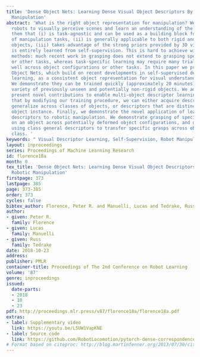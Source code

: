 ```yaml
---
title: 'Dense Object Nets: Learning Dense Visual Object Descriptors By and For Robotic
  Manipulation'
abstract: 'What is the right object representation for manipulation? We would like
  robots to visually perceive scenes and learn an understanding of the objects in
  them that (i) is task-agnostic and can be used as a building block for a variety
  of manipulation tasks, (ii) is generally applicable to both rigid and non-rigid
  objects, (iii) takes advantage of the strong priors provided by 3D vision, and (iv)
  is entirely learned from self-supervision. This is hard to achieve with previous
  methods: much recent work in grasping does not extend to grasping specific objects
  or other tasks, whereas task-specific learning may require many trials to generalize
  well across object configurations or other tasks. In this paper we present Dense
  Object Nets, which build on recent developments in self-supervised dense descriptor
  learning, as a consistent object representation for visual understanding and manipulation.
  We demonstrate they can be trained quickly (approximately 20 minutes) for a wide
  variety of previously unseen and potentially non-rigid objects. We additionally
  present novel contributions to enable multi-object descriptor learning, and show
  that by modifying our training procedure, we can either acquire descriptors which
  generalize across classes of objects, or descriptors that are distinct for each
  object instance. Finally, we demonstrate the novel application of learned dense
  descriptors to robotic manipulation. We demonstrate grasping of specific points
  on an object across potentially deformed object configurations, and demonstrate
  using class general descriptors to transfer specific grasps across objects in a
  class. '
keywords: " Visual Descriptor Learning, Self-Supervision, Robot Manipulation"
layout: inproceedings
series: Proceedings of Machine Learning Research
id: florence18a
month: 0
tex_title: 'Dense Object Nets: Learning Dense Visual Object Descriptors By and For
  Robotic Manipulation'
firstpage: 373
lastpage: 385
page: 373-385
order: 373
cycles: false
bibtex_author: Florence, Peter R. and Manuelli, Lucas and Tedrake, Russ
author:
- given: Peter R.
  family: Florence
- given: Lucas
  family: Manuelli
- given: Russ
  family: Tedrake
date: 2018-10-23
address: 
publisher: PMLR
container-title: Proceedings of The 2nd Conference on Robot Learning
volume: '87'
genre: inproceedings
issued:
  date-parts:
  - 2018
  - 10
  - 23
pdf: http://proceedings.mlr.press/v87/florence18a/florence18a.pdf
extras:
- label: Supplementary video
  link: https://youtu.be/L5UW1VapKNE
- label: Source code
  link: https://github.com/RobotLocomotion/pytorch-dense-correspondence
# Format based on citeproc: http://blog.martinfenner.org/2013/07/30/citeproc-yaml-for-bibliographies/
---
```

